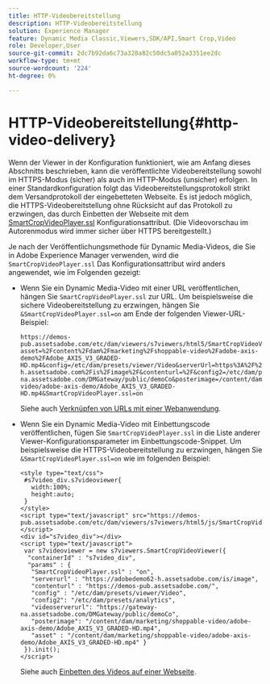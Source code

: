 ```yaml
---
title: HTTP-Videobereitstellung
description: HTTP-Videobereitstellung
solution: Experience Manager
feature: Dynamic Media Classic,Viewers,SDK/API,Smart Crop,Video
role: Developer,User
source-git-commit: 2dc7b92da6c73a328a82c50dc5a052a3351ee2dc
workflow-type: tm+mt
source-wordcount: '224'
ht-degree: 0%

---
```


# HTTP-Videobereitstellung{#http-video-delivery}

<!-- >[!NOTE]
>
>Secure Video Delivery only applies to AEM 6.2 with the installation of [Feature Pack-13480](https://www.adobeaemcloud.com/content/marketplace/marketplaceProxy.html?packagePath=/content/companies/public/adobe/packages/cq620/featurepack/cq-6.2.0-featurepack-13480) and to AEM 6.1 with installation of [Feature Pack NPR-15011](https://www.adobeaemcloud.com/content/marketplace/marketplaceProxy.html?packagePath=/content/companies/public/adobe/packages/cq610/featurepack/cq-6.1.0-featurepack-15011). -->

Wenn der Viewer in der Konfiguration funktioniert, wie am Anfang dieses Abschnitts beschrieben, kann die veröffentlichte Videobereitstellung sowohl im HTTPS-Modus (sicher) als auch im HTTP-Modus (unsicher) erfolgen. In einer Standardkonfiguration folgt das Videobereitstellungsprotokoll strikt dem Versandprotokoll der eingebetteten Webseite. Es ist jedoch möglich, die HTTPS-Videobereitstellung ohne Rücksicht auf das Protokoll zu erzwingen, das durch Einbetten der Webseite mit dem [SmartCropVideoPlayer.ssl](../../c-html5-s7-aem-asset-viewers/c-html5-mixedmedia-viewer-about/r-html5-mixedmedia-viewer-config-attrib/r-html5-mixedmedia-viewer-config-attrib-videoplayer-ssl.md#reference-df0a29aa8a584cebaaa1c7bb6fab362e) Konfigurationsattribut. (Die Videovorschau im Autorenmodus wird immer sicher über HTTPS bereitgestellt.)

Je nach der Veröffentlichungsmethode für Dynamic Media-Videos, die Sie in Adobe Experience Manager verwenden, wird die `SmartCropVideoPlayer.ssl` Das Konfigurationsattribut wird anders angewendet, wie im Folgenden gezeigt:

* Wenn Sie ein Dynamic Media-Video mit einer URL veröffentlichen, hängen Sie `SmartCropVideoPlayer.ssl` zur URL. Um beispielsweise die sichere Videobereitstellung zu erzwingen, hängen Sie `&SmartCropVideoPlayer.ssl=on` am Ende der folgenden Viewer-URL-Beispiel:

   ```
   https://demos-pub.assetsadobe.com/etc/dam/viewers/s7viewers/html5/SmartCropVideoViewer.html?asset=%2Fcontent%2Fdam%2Fmarketing%2Fshoppable-video%2Fadobe-axis-demo%2FAdobe_AXIS_V3_GRADED-HD.mp4&config=/etc/dam/presets/viewer/Video&serverUrl=https%3A%2F%2Fadobedemo62-h.assetsadobe.com%2Fis%2Fimage%2F&contenturl=%2F&config2=/etc/dam/presets/analytics&videoserverurl=https://gateway-na.assetsadobe.com/DMGateway/public/demoCo&posterimage=/content/dam/marketing/shoppable-video/adobe-axis-demo/Adobe_AXIS_V3_GRADED-HD.mp4&SmartCropVideoPlayer.ssl=on
   ```

   Siehe auch [Verknüpfen von URLs mit einer Webanwendung](https://experienceleague.adobe.com/docs/experience-manager-65/assets/dynamic/linking-urls-to-yourwebapplication.html?lang=en#dynamic).

* Wenn Sie ein Dynamic Media-Video mit Einbettungscode veröffentlichen, fügen Sie `SmartCropVideoPlayer.ssl` in die Liste anderer Viewer-Konfigurationsparameter im Einbettungscode-Snippet. Um beispielsweise die HTTPS-Videobereitstellung zu erzwingen, hängen Sie `&SmartCropVideoPlayer.ssl=on` wie im folgenden Beispiel:

   ```
   <style type="text/css"> 
    #s7video_div.s7videoviewer{ 
      width:100%;  
      height:auto; 
    } 
   </style> 
   <script type="text/javascript" src="https://demos-pub.assetsadobe.com/etc/dam/viewers/s7viewers/html5/js/SmartCropVideoViewer.js"></script> 
   <div id="s7video_div"></div> 
   <script type="text/javascript"> 
    var s7videoviewer = new s7viewers.SmartCropVideoViewer({ 
     "containerId" : "s7video_div", 
     "params" : {  
      "SmartCropVideoPlayer.ssl" : "on", 
      "serverurl" : "https://adobedemo62-h.assetsadobe.com/is/image", 
      "contenturl" : "https://demos-pub.assetsadobe.com/",  
      "config" : "/etc/dam/presets/viewer/Video", 
      "config2": "/etc/dam/presets/analytics", 
      "videoserverurl": "https://gateway-na.assetsadobe.com/DMGateway/public/demoCo", 
      "posterimage": "/content/dam/marketing/shoppable-video/adobe-axis-demo/Adobe_AXIS_V3_GRADED-HD.mp4", 
      "asset" : "/content/dam/marketing/shoppable-video/adobe-axis-demo/Adobe_AXIS_V3_GRADED-HD.mp4" } 
    }).init(); 
   </script>
   ```

   Siehe auch [Einbetten des Videos auf einer Webseite](https://experienceleague.adobe.com/docs/experience-manager-65/assets/dynamic/linking-urls-to-yourwebapplication.html#dynamic).
